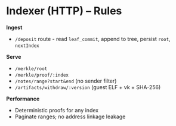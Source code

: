 # Indexer (HTTP) – Rules

**Ingest**
-  `/deposit` route - read `leaf_commit`, append to tree, persist `root`, `nextIndex`

**Serve**
- `/merkle/root`  
- `/merkle/proof/:index`  
- `/notes/range?start&end` (no sender filter)
- `/artifacts/withdraw/:version` (guest ELF + vk + SHA-256)

**Performance**
- Deterministic proofs for any index
- Paginate ranges; no address linkage leakage

